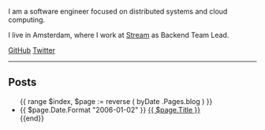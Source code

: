 <!-- {"Title": "Federico Ruggi"} -->

I am a software engineer focused on distributed systems and cloud computing.

I live in Amsterdam, where I work at [Stream](https://getstream.io) as Backend Team Lead.

[GitHub](https://github.com/ruggi) [Twitter](https://twitter.com/ruggif)

---

## Posts
<ul class="posts">
{{ range $index, $page := reverse ( byDate .Pages.blog ) }}
<li>
<span class="date">{{ $page.Date.Format "2006-01-02" }}</span>
<a href="{{ $page.Path }}">{{ $page.Title }}</a>
</li>
{{end}}
</ul>
